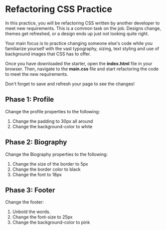 # Refactoring CSS Practice

In this practice, you will be refactoring CSS written by another developer to
meet new requirements.  This is a common task on the job.  Designs change,
themes get refreshed, or a design ends up just not looking quite right.

Your main focus is to practice changing someone else's code while you familiarize
yourself with the vast typography, sizing, text styling and use of background
images that CSS has to offer.

Once you have downloaded the starter, open the __index.html__ file in your
browser. Then, navigate to the __main.css__ file and start refactoring the code
to meet the new requirements.

Don't forget to save and refresh your page to see the changes!

## Phase 1: Profile

Change the profile properties to the following:

1. Change the padding to 30px all around
2. Change the background-color to white

## Phase 2: Biography

Change the Biography properties to the following:

1. Change the size of the border to 5px
2. Change the border color to black
3. Change the font to 18px

## Phase 3: Footer

Change the footer:

1. Unbold the words.
2. Change the font-size to 25px
3. Change the background-color to pink

